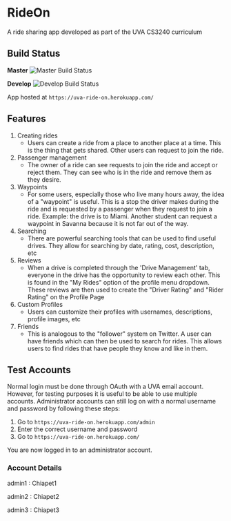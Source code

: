 # RideOn
A ride sharing app developed as part of the UVA CS3240 curriculum

## Build Status
**Master**
![Master Build Status](https://travis-ci.com/uva-cs3240-f19/project-102-rideon.svg?token=6qzs2Kors1PzmyQsy5PA&branch=master)

**Develop**
![Develop Build Status](https://travis-ci.com/uva-cs3240-f19/project-102-rideon.svg?token=6qzs2Kors1PzmyQsy5PA&branch=develop)

App hosted at `https://uva-ride-on.herokuapp.com/`

## Features

1. Creating rides
	* Users can create a ride from a place to another place at a time. This is the thing that gets shared. Other users can request to join the ride.
2. Passenger management
	* The owner of a ride can see requests to join the ride and accept or reject them. They can see who is in the ride and remove them as they desire.
3. Waypoints
	* For some users, especially those who live many hours away, the idea of a "waypoint" is useful. This is a stop the driver makes during the ride and is requested by a passenger when they request to join a ride. Example: the drive is to Miami. Another student can request a waypoint in Savanna because it is not far out of the way.
4. Searching
	* There are powerful searching tools that can be used to find useful drives. They allow for searching by date, rating, cost, description, etc
5. Reviews
	* When a drive is completed through the 'Drive Management' tab, everyone in the drive has the opportunity to review each other. This is found in the "My Rides" option of the profile menu dropdown. These reviews are then used to create the "Driver Rating" and "Rider Rating" on the Profile Page
6. Custom Profiles
	* Users can customize their profiles with usernames, descriptions, profile images, etc
7. Friends
	* This is analogous to the "follower" system on Twitter. A user can have friends which can then be used to search for rides. This allows users to find rides that have people they know and like in them.

## Test Accounts

Normal login must be done through OAuth with a UVA email account. However, for testing purposes it is useful to be able to use multiple accounts. Administrator accounts can still log on with a normal username and password by following these steps:

1. Go to `https://uva-ride-on.herokuapp.com/admin`
2. Enter the correct username and password
3. Go to `https://uva-ride-on.herokuapp.com/`

You are now logged in to an administrator account.

### Account Details

admin1 : Chiapet1

admin2 : Chiapet2

admin3 : Chiapet3